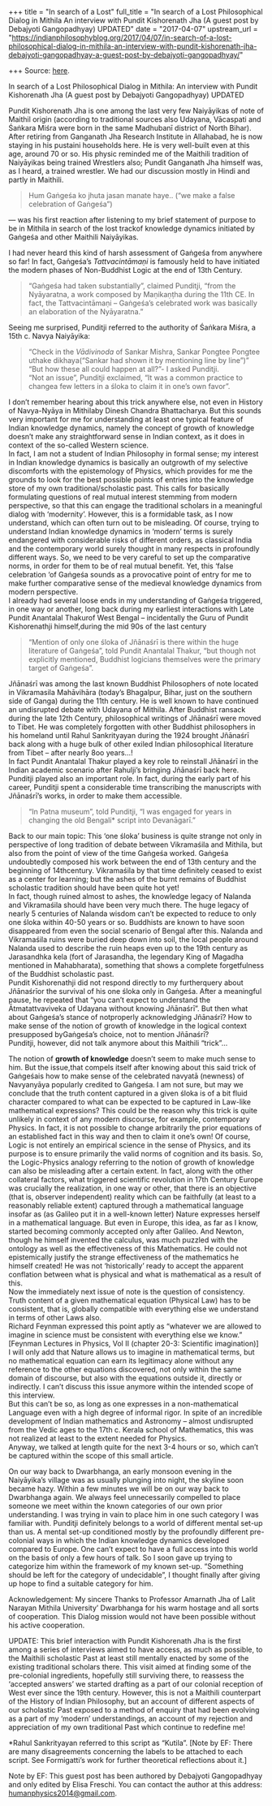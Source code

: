 +++
title = "In search of a Lost"
full_title = "In search of a Lost Philosophical Dialog in Mithila An interview with Pundit Kishorenath Jha (A guest post by Debajyoti Gangopadhyay) UPDATED"
date = "2017-04-07"
upstream_url = "https://indianphilosophyblog.org/2017/04/07/in-search-of-a-lost-philosophical-dialog-in-mithila-an-interview-with-pundit-kishorenath-jha-debajyoti-gangopadhyay-a-guest-post-by-debajyoti-gangopadhyay/"

+++
Source: [here](https://indianphilosophyblog.org/2017/04/07/in-search-of-a-lost-philosophical-dialog-in-mithila-an-interview-with-pundit-kishorenath-jha-debajyoti-gangopadhyay-a-guest-post-by-debajyoti-gangopadhyay/).

In search of a Lost Philosophical Dialog in Mithila: An interview with Pundit Kishorenath Jha (A guest post by Debajyoti Gangopadhyay) UPDATED

Pundit Kishorenath Jha is one among the last very few Naiyāyikas of note
of Maithil origin (according to traditional sources also Udayana,
Vācaspati and Śaṅkara Miśra were born in the same Madhubanī district of
North Bihar). After retiring from Ganganath Jha Research Institute in
Allahabad, he is now staying in his pustaini households here. He is very
well-built even at this age, around 70 or so. His physic reminded me of
the Maithili tradition of Naiyāyikas being trained Wrestlers also;
Pundit Ganganath Jha himself was, as I heard, a trained wrestler. We had
our discussion mostly in Hindi and partly in Maithili.

> Hum Gaṅgeśa ko jhuta jasan manate haye.. (“we make a false celebration
> of Gaṅgeśa”)

— was his first reaction after listening to my brief statement of
purpose to be in Mithila in search of the lost trackof knowledge
dynamics initiated by Gaṅgeśa and other Maithili Naiyāyikas.  

I had never heard this kind of harsh assessment of Gaṅgeśa from anywhere
so far! In fact, Gaṅgeśa’s *Tattvacintāmaṇi* is famously held to have
initiated the modern phases of Non-Buddhist Logic at the end of 13th
Century.

> “Gaṅgeśa had taken substantially”, claimed Punditji, “from the
> Nyāyaratna, a work composed by Maṇikaṇṭha during the 11th CE. In fact,
> the Tattvacintāmaṇi – Gaṅgeśa’s celebrated work was basically an
> elaboration of the Nyāyaratna.”

Seeing me surprised, Punditji referred to the authority of Śaṅkara
Miśra, a 15th c. Navya Naiyāyika:

> “Check in the *Vādivinoda* of Sankar Mishra, Sankar Pongtee Pongtee
> uthake dikhaya(“Sankar had shown it by mentioning line by line”)”  
> “But how these all could happen at all?”- I asked Punditji.  
> “Not an issue”, Punditji exclaimed, “It was a common practice to
> changea few letters in a śloka to claim it in one’s own favor”.

I don’t remember hearing about this trick anywhere else, not even in
History of Navya-Nyāya in Mithilaby Dinesh Chandra Bhattacharya. But
this sounds very important for me for understanding at least one typical
feature of Indian knowledge dynamics, namely the concept of growth of
knowledge doesn’t make any straightforward sense in Indian context, as
it does in context of the so-called Western science.  
In fact, I am not a student of Indian Philosophy in formal sense; my
interest in Indian knowledge dynamics is basically an outgrowth of my
selective discomforts with the epistemology of Physics, which provides
for me the grounds to look for the best possible points of entries into
the knowledge store of my own traditional/scholastic past. This calls
for basically formulating questions of real mutual interest stemming
from modern perspective, so that this can engage the traditional
scholars in a meaningful dialog with ‘modernity’. However, this is a
formidable task, as I now understand, which can often turn out to be
misleading. Of course, trying to understand Indian knowledge dynamics in
‘modern’ terms is surely endangered with considerable risks of different
orders, as classical India and the contemporary world surely thought in
many respects in profoundly different ways. So, we need to be very
careful to set up the comparative norms, in order for them to be of real
mutual benefit. Yet, this ‘false celebration ‘of Gaṅgeśa sounds as a
provocative point of entry for me to make further comparative sense of
the medieval knowledge dynamics from modern perspective.  
I already had several loose ends in my understanding of Gaṅgeśa
triggered, in one way or another, long back during my earliest
interactions with Late Pundit Anantalal Thakurof West Bengal –
incidentally the Guru of Pundit Kishorenathji himself,during the mid 90s
of the last century

> “Mention of only one śloka of Jñānaśrī is there within the huge
> literature of Gaṅgeśa”, told Pundit Anantalal Thakur, “but though not
> explicitly mentioned, Buddhist logicians themselves were the primary
> target of Gaṅgeśa”.

Jñānaśrī was among the last known Buddhist Philosophers of note located
in Vikramasila Mahāvihāra (today’s Bhagalpur, Bihar, just on the
southern side of Ganga) during the 11th century. He is well known to
have continued an undisrupted debate with Udayana of Mithila. After
Buddhist ransack during the late 12th Century, philosophical writings of
Jñānaśrī were moved to Tibet. He was completely forgotten with other
Buddhist philosophers in his homeland until Rahul Sankrityayan during
the 1924 brought Jñānaśrī back along with a huge bulk of other exiled
Indian philosophical literature from Tibet – after nearly 8oo years…!  
In fact Pundit Anantalal Thakur played a key role to reinstall Jñānaśrī
in the Indian academic scenario after Rahulji’s bringing Jñānaśrī back
here.  
Punditji played also an important role. In fact, during the early part
of his career, Punditji spent a considerable time transcribing the
manuscripts with Jñānaśrī’s works, in order to make them accessible.

> “In Patna museum”, told Punditji, “I was engaged for years in changing
> the old Bengali\* script into Devanāgarī.”

Back to our main topic: This ‘one śloka’ business is quite strange not
only in perspective of long tradition of debate between Vikramaśila and
Mithila, but also from the point of view of the time Gaṅgeśa worked.
Gaṅgeśa undoubtedly composed his work between the end of 13th century
and the beginning of 14thcentury. Vikramaśila by that time definitely
ceased to exist as a center for learning; but the ashes of the burnt
remains of Buddhist scholastic tradition should have been quite hot
yet!  
In fact, though ruined almost to ashes, the knowledge legacy of Nalanda
and Vikramaśila should have been very much there. The huge legacy of
nearly 5 centuries of Nalanda wisdom can’t be expected to reduce to only
one śloka within 40-50 years or so. Buddhists are known to have soon
disappeared from even the social scenario of Bengal after this. Nalanda
and Vikramaśila ruins were buried deep down into soil, the local people
around Nalanda used to describe the ruin heaps even up to the 19th
century as Jarasandhka kela (fort of Jarasandha, the legendary King of
Magadha mentioned in Mahabharata), something that shows a complete
forgetfulness of the Buddhist scholastic past.  
Pundit Kishorenathji did not respond directly to my furtherquery about
Jñānaśrīor the survival of his one śloka only in Gaṅgeśa. After a
meaningful pause, he repeated that “you can’t expect to understand the
Ātmatattvaviveka of Udayana without knowing Jñānaśrī”. But then what
about Gaṅgeśa’s stance of notproperly acknowledging Jñānaśrī? How to
make sense of the notion of growth of knowledge in the logical context
presupposed byGaṅgeśa’s choice, not to mention Jñānaśrī?  
Punditji, however, did not talk anymore about this Maithili “trick”…

The notion of **growth of knowledge** doesn’t seem to make much sense to
him. But the issue,that compels itself after knowing about this said
trick of Gaṅgeśais how to make sense of the celebrated navyatā (newness)
of Navyanyāya popularly credited to Gaṅgeśa. I am not sure, but may we
conclude that the truth content captured in a given śloka is of a bit
fluid character compared to what can be expected to be captured in
Law-like mathematical expressions? This could be the reason why this
trick is quite unlikely in context of any modern discourse, for example,
contemporary Physics. In fact, it is not possible to change arbitrarily
the prior equations of an established fact in this way and then to claim
it one’s own! Of course, Logic is not entirely an empirical science in
the sense of Physics, and its purpose is to ensure primarily the valid
norms of cognition and its basis. So, the Logic-Physics analogy
referring to the notion of growth of knowledge can also be misleading
after a certain extent. In fact, along with the other collateral
factors, what triggered scientific revolution in 17th Century Europe was
crucially the realization, in one way or other, that there is an
objective (that is, observer independent) reality which can be
faithfully (at least to a reasonably reliable extent) captured through a
mathematical language insofar as (as Galileo put it in a well-known
letter) Nature expresses herself in a mathematical language. But even in
Europe, this idea, as far as I know, started becoming commonly accepted
only after Galileo. And Newton, though he himself invented the calculus,
was much puzzled with the ontology as well as the effectiveness of this
Mathematics. He could not epistemically justify the strange
effectiveness of the mathematics he himself created! He was not
‘historically’ ready to accept the apparent conflation between what is
physical and what is mathematical as a result of this.  
Now the immediately next issue of note is the question of consistency.
Truth content of a given mathematical equation (Physical Law) has to be
consistent, that is, globally compatible with everything else we
understand in terms of other Laws also.  
Richard Feynman expressed this point aptly as “whatever we are allowed
to imagine in science must be consistent with everything else we know.”
\[Feynman Lectures in Physics, Vol II (chapter 20-3: Scientific
imagination)\]  
I will only add that Nature allows us to imagine in mathematical terms,
but no mathematical equation can earn its legitimacy alone without any
reference to the other equations discovered, not only within the same
domain of discourse, but also with the equations outside it, directly or
indirectly. I can’t discuss this issue anymore within the intended scope
of this interview.  
But this can’t be so, as long as one expresses in a non-mathematical
Language even with a high degree of informal rigor. In spite of an
incredible development of Indian mathematics and Astronomy – almost
undisrupted from the Vedic ages to the 17th c. Kerala school of
Mathematics, this was not realized at least to the extent needed for
Physics.  
Anyway, we talked at length quite for the next 3-4 hours or so, which
can’t be captured within the scope of this small article.

On our way back to Dwarbhanga, an early monsoon evening in the
Naiyāyika’s village was as usually plunging into night, the skyline soon
became hazy. Within a few minutes we will be on our way back to
Dwarbhanga again. We always feel unnecessarily compelled to place
someone we meet within the known categories of our own prior
understanding. I was trying in vain to place him in one such category I
was familiar with. Punditji definitely belongs to a world of different
mental set-up than us. A mental set-up conditioned mostly by the
profoundly different pre-colonial ways in which the Indian knowledge
dynamics developed compared to Europe. One can’t expect to have a full
access into this world on the basis of only a few hours of talk. So I
soon gave up trying to categorize him within the framework of my known
set-up. “Something should be left for the category of undecidable”, I
thought finally after giving up hope to find a suitable category for
him.

Acknowledgement: My sincere Thanks to Professor Amarnath Jha of Lalit
Narayan Mithila University’ Dwarbhanga for his warm hostage and all
sorts of cooperation. This Dialog mission would not have been possible
without his active cooperation.

UPDATE: This brief interaction with Pundit Kishorenath Jha is the first
among a series of interviews aimed to have access, as much as possible,
to the Maithili scholastic Past at least still mentally enacted by some
of the existing traditional scholars there. This visit aimed at finding
some of the pre-colonial ingredients, hopefully still surviving there,
to reassess the ‘accepted answers’ we started drafting as a part of our
colonial reception of West ever since the 19th century. However, this is
not a Maithili counterpart of the History of Indian Philosophy, but an
account of different aspects of our scholastic Past exposed to a method
of enquiry that had been evolving as a part of my ‘modern’
understandings, an account of my rejection and appreciation of my own
traditional Past which continue to redefine me!

\*Rahul Sankrityayan referred to this script as “Kutila”. \[Note by EF:
There are many disagreements concerning the labels to be attached to
each script. See Formigatti’s work for further theoretical reflections
about it.\]

Note by EF: This guest post has been authored by Debajyoti Gangopadhyay
and only edited by Elisa Freschi. You can contact the author at this
address: humanphysics2014@gmail.com.
